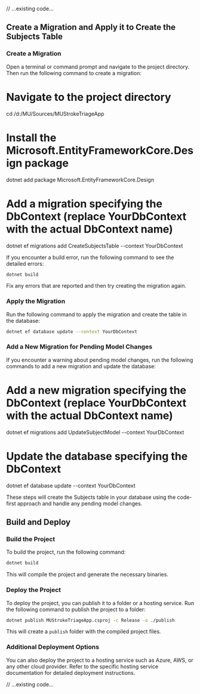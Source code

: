 // ...existing code...

## Create a Migration and Apply it to Create the Subjects Table

### Create a Migration
Open a terminal or command prompt and navigate to the project directory. Then run the following command to create a migration:

# Navigate to the project directory
cd /d:/MU/Sources/MUStrokeTriageApp

# Install the Microsoft.EntityFrameworkCore.Design package
dotnet add package Microsoft.EntityFrameworkCore.Design

# Add a migration specifying the DbContext (replace YourDbContext with the actual DbContext name)
dotnet ef migrations add CreateSubjectsTable --context YourDbContext

If you encounter a build error, run the following command to see the detailed errors:

```sh
dotnet build
```

Fix any errors that are reported and then try creating the migration again.

### Apply the Migration
Run the following command to apply the migration and create the table in the database:

```sh
dotnet ef database update --context YourDbContext
```

### Add a New Migration for Pending Model Changes
If you encounter a warning about pending model changes, run the following commands to add a new migration and update the database:

# Add a new migration specifying the DbContext (replace YourDbContext with the actual DbContext name)
dotnet ef migrations add UpdateSubjectModel --context YourDbContext

# Update the database specifying the DbContext
dotnet ef database update --context YourDbContext

These steps will create the Subjects table in your database using the code-first approach and handle any pending model changes.

## Build and Deploy

### Build the Project
To build the project, run the following command:

```sh
dotnet build
```

This will compile the project and generate the necessary binaries.

### Deploy the Project
To deploy the project, you can publish it to a folder or a hosting service. Run the following command to publish the project to a folder:

```sh
dotnet publish MUStrokeTriageApp.csproj -c Release -o ./publish
```

This will create a `publish` folder with the compiled project files.

### Additional Deployment Options
You can also deploy the project to a hosting service such as Azure, AWS, or any other cloud provider. Refer to the specific hosting service documentation for detailed deployment instructions.

// ...existing code...
